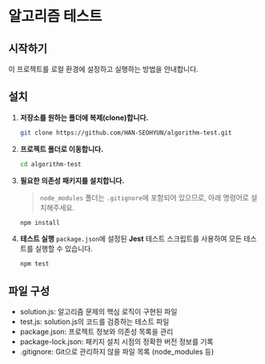 # 알고리즘 테스트
## 시작하기
이 프로젝트를 로컬 환경에 설정하고 실행하는 방법을 안내합니다.

## 설치

1. **저장소를 원하는 폴더에 복제(clone)합니다.**
    ```bash
    git clone https://github.com/HAN-SEOHYUN/algorithm-test.git
    ```

2. **프로젝트 폴더로 이동합니다.**
    ```bash
    cd algorithm-test
    ```

3. **필요한 의존성 패키지를 설치합니다.**
   > `node_modules` 폴더는 `.gitignore`에 포함되어 있으므로, 아래 명령어로 설치해주세요.
    ```bash
    npm install
    ```
4. **테스트 실행**
`package.json`에 설정된 **Jest** 테스트 스크립트를 사용하여 모든 테스트를 실행할 수 있습니다.

    ```bash
    npm test
    ```

## 파일 구성
- solution.js: 알고리즘 문제의 핵심 로직이 구현된 파일
- test.js: solution.js의 코드를 검증하는 테스트 파일
- package.json: 프로젝트 정보와 의존성 목록을 관리
- package-lock.json: 패키지 설치 시점의 정확한 버전 정보를 기록
- .gitignore: Git으로 관리하지 않을 파일 목록 (node_modules 등)
